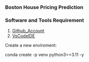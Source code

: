 ### Boston House Pricing Prediction

### Software and Tools Requirement

1. [Github_Account](https://github.com/krishna7844)
2. [VsCodeIDE](https://code.visualstudio.com/download)


Create a new enviroment:

conda create -p venv python3==3.11 -y


